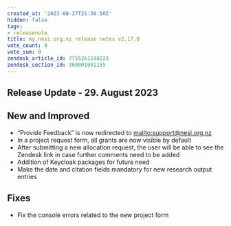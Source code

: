 ```yaml
---
created_at: '2023-08-27T21:36:50Z'
hidden: false
tags:
- releasenote
title: my.nesi.org.nz release notes v2.17.0
vote_count: 0
vote_sum: 0
zendesk_article_id: 7755261198223
zendesk_section_id: 360001091155
---
```



## Release Update - 29. August 2023

## New and Improved

-   “Provide Feedback” is now redirected to
    <mailto:support@nesi.org.nz>
-   In a project request form, all grants are now visible by default
-   After submitting a new allocation request, the user will be able to
    see the Zendesk link in case further comments need to be added
-   Addition of Keycloak packages for future need
-   Make the date and citation fields mandatory for new research output
    entries

## Fixes

-   Fix the console errors related to the new project form